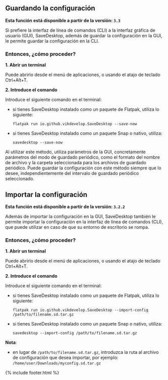 
## Guardando la configuración

**Esta función está disponible a partir de la versión: `3.3`**

Si prefiere la interfaz de línea de comandos (CLI) a la interfaz gráfica de usuario (GUI), SaveDesktop, además de guardar la configuración en la GUI, le permite guardar la configuración en la CLI.

### Entonces, ¿cómo proceder?
**1. Abrir un terminal**

Puede abrirlo desde el menú de aplicaciones, o usando el atajo de teclado Ctrl+Alt+T.

**2. Introduce el comando**

Introduce el siguiente comando en el terminal:
- si tienes SaveDesktop instalado como un paquete de Flatpak, utiliza lo siguiente:
     ```
     flatpak run io.github.vikdevelop.SaveDesktop --save-now
     ```
- si tienes SaveDesktop instalado como un paquete Snap o nativo, utiliza: 
     ```
     savedesktop --save-now
     ```


Al utilizar este método, utiliza parámetros de la GUI, concretamente parámetros del modo de guardado periódico, como el formato del nombre de archivo y la carpeta seleccionada para los archivos de guardado periódico. Puede guardar la configuración con este método siempre que lo desee, independientemente del intervalo de guardado periódico seleccionado.

## Importar la configuración

**Esta función está disponible a partir de la versión: `3.2.2`**

Además de importar la configuración en la GUI, SaveDesktop también le permite importar la configuración en la interfaz de línea de comandos (CLI), que puede utilizar en caso de que su entorno de escritorio se rompa.

### Entonces, ¿cómo proceder?
**1. Abrir un terminal**

Puede abrirlo desde el menú de aplicaciones, o usando el atajo de teclado Ctrl+Alt+T.

**2. Introduce el comando**

Introduce el siguiente comando en el terminal:
- si tienes SaveDesktop instalado como un paquete de Flatpak, utiliza lo siguiente:
     ```
     flatpak run io.github.vikdevelop.SaveDesktop --import-config /path/to/filename.sd.tar.gz
     ```
- si tienes SaveDesktop instalado como un paquete Snap o nativo, utiliza: 
     ```
     savedesktop --import-config /path/to/filename.sd.tar.gz
     ```

**Nota**:
- en lugar de `/path/to/filename.sd.tar.gz`, introduzca la ruta al archivo de configuración que desea importar, por ejemplo: `/home/user/Downloads/myconfig.sd.tar.gz`



{% include footer.html %}
